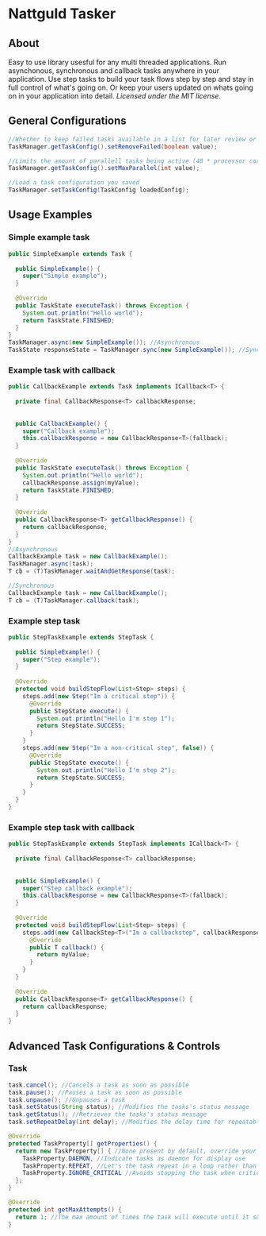 # Nattguld Tasker

## About
Easy to use library usesful for any multi threaded applications.
Run asynchonous, synchronous and callback tasks anywhere in your application.
Use step tasks to build your task flows step by step and stay in full control of what's going on.
Or keep your users updated on whats going on in your application into detail.
_Licensed under the MIT license._

## General Configurations
```java
//Whether to keep failed tasks available in a list for later review or not.
TaskManager.getTaskConfig().setRemoveFailed(boolean value);

//Limits the amount of parallell tasks being active (40 * processor cores by default)
TaskManager.getTaskConfig().setMaxParallel(int value);

//Load a task configuration you saved
TaskManager.setTaskConfig(TaskConfig loadedConfig);
```

## Usage Examples
### Simple example task
```java
public SimpleExample extends Task {
  
  public SimpleExample() {
    super("Simple example");
  }
  
  @Override
  public TaskState executeTask() throws Exception {
    System.out.println("Hello world");
    return TaskState.FINISHED;
  }
}
TaskManager.async(new SimpleExample()); //Asynchronous
TaskState responseState = TaskManager.sync(new SimpleExample()); //Synchronous
```

### Example task with callback
```java
public CallbackExample extends Task implements ICallback<T> {
  
  private final CallbackResponse<T> callbackResponse;
  
  
  public CallbackExample() {
    super("Callback example");
    this.callbackResponse = new CallbackResponse<T>(fallback);
  }
  
  @Override
  public TaskState executeTask() throws Exception {
    System.out.println("Hello world");
    callbackResponse.assign(myValue);
    return TaskState.FINISHED;
  }
  
  @Override
  public CallbackResponse<T> getCallbackResponse() {
    return callbackResponse;
  }
}
//Asynchronous
CallbackExample task = new CallbackExample();
TaskManager.async(task);
T cb = (T)TaskManager.waitAndGetResponse(task);

//Synchronous
CallbackExample task = new CallbackExample();
T cb = (T)TaskManager.callback(task);
```

### Example step task
```java
public StepTaskExample extends StepTask {
  
  public SimpleExample() {
    super("Step example");
  }
  
  @Override
  protected void buildStepFlow(List<Step> steps) {
    steps.add(new Step("Im a critical step")) {
      @Override
      public StepState execute() {
        System.out.println("Hello I'm step 1");
        return StepState.SUCCESS;
      }
    }
    steps.add(new Step("Im a non-critical step", false)) {
      @Override
      public StepState execute() {
        System.out.println("Hello I'm step 2");
        return StepState.SUCCESS;
      }
    }
  }
}
```

### Example step task with callback
```java
public StepTaskExample extends StepTask implements ICallback<T> {
  
  private final CallbackResponse<T> callbackResponse;
  
  
  public SimpleExample() {
    super("Step callback example");
    this.callbackResponse = new CallbackResponse<T>(fallback);
  }
  
  @Override
  protected void buildStepFlow(List<Step> steps) {
    steps.add(new CallbackStep<T>("Im a callbackstep", callbackResponse)) {
      @Override
      public T callback() {
        return myValue;
      }
    }
  }
  
  @Override
  public CallbackResponse<T> getCallbackResponse() {
    return callbackResponse;
  }
}
```

## Advanced Task Configurations & Controls
### Task
```java
task.cancel(); //Cancels a task as soon as possible
task.pause(); //Pauses a task as soon as possible
task.unpause(); //Unpauses a task
task.setStatus(String status); //Modifies the tasks's status message
task.getStatus(); //Retrieves the tasks's status message
task.setRepeatDelay(int delay); //Modifies the delay time for repeatable tasks

@Override
protected TaskProperty[] getProperties() {
  return new TaskProperty[] { //None present by default, override your tasks to use properties
    TaskProperty.DAEMON, //Indicate tasks as daemon for display use
    TaskProperty.REPEAT, //Let's the task repeat in a loop rather than finishing
    TaskProperty.IGNORE_CRITICAL //Avoids stopping the task when critical errors occur
  };
}

@Override
protected int getMaxAttempts() {
  return 1; //The max amount of times the task will execute until it succeeds (default 1)
}
```
